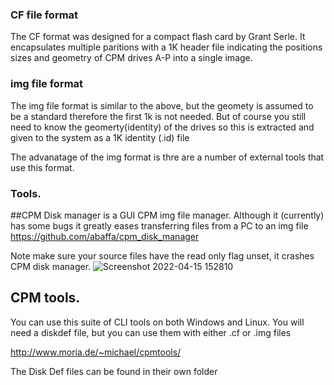 ### CF file format

The CF format was designed for a compact flash card by Grant Serle.
It encapsulates multiple paritions with a 1K header file indicating the positions sizes and geometry of CPM drives A-P
into a single image.


### img file format
The img file format is similar to the above, but the geomety is assumed to be a standard therefore the first 1k is not needed. 
But of course you still need to know the geomerty(identity) of the drives so this is extracted and given to the system as a 1K identity (.id) file

The advanatage of the img format is thre are a number of external tools that use this format. 


### Tools.
##CPM Disk manager is a GUI CPM img file manager. Although it (currently) has some bugs it greatly eases transferring files from a PC to an img file
https://github.com/abaffa/cpm_disk_manager

Note make sure your source files have the read only flag unset, it crashes CPM disk manager. 
![Screenshot 2022-04-15 152810](https://user-images.githubusercontent.com/102665314/163608884-c9f2418c-757b-41b6-bf59-3e38db019dcd.jpg)

## CPM tools. 

You can use this suite of CLI tools on both Windows and Linux. You will need a diskdef file, but you can use them with either .cf or .img files

http://www.moria.de/~michael/cpmtools/

The Disk Def files can be found in their own folder
